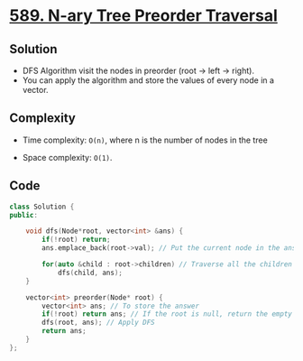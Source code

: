 # [589. N-ary Tree Preorder Traversal](https://leetcode.com/problems/n-ary-tree-preorder-traversal/)

## Solution
- DFS Algorithm visit the nodes in preorder (root -> left -> right).
- You can apply the algorithm and store the values of every node in a vector.
## Complexity
- Time complexity: `O(n)`, where n is the number of nodes in the tree

- Space complexity: `O(1)`.

## Code

```cpp
class Solution {
public:

    void dfs(Node*root, vector<int> &ans) {
        if(!root) return;
        ans.emplace_back(root->val); // Put the current node in the answer

        for(auto &child : root->children) // Traverse all the children in preorder manner
            dfs(child, ans);
    }

    vector<int> preorder(Node* root) {
        vector<int> ans; // To store the answer
        if(!root) return ans; // If the root is null, return the empty vector
        dfs(root, ans); // Apply DFS
        return ans;
    }
};
```